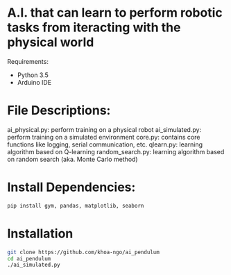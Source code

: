 # A.I. that can learn to perform robotic tasks from iteracting with the physical world

Requirements:
* Python 3.5
* Arduino IDE

# File Descriptions:
ai_physical.py: perform training on a physical robot
ai_simulated.py: perform training on a simulated environment
core.py: contains core functions like logging, serial communication, etc.
qlearn.py: learning algorithm based on Q-learning
random_search.py: learning algorithm based on random search (aka. Monte Carlo method)

# Install Dependencies:
```bash
pip install gym, pandas, matplotlib, seaborn
```

# Installation
```bash
git clone https://github.com/khoa-ngo/ai_pendulum
cd ai_pendulum
./ai_simulated.py
```
